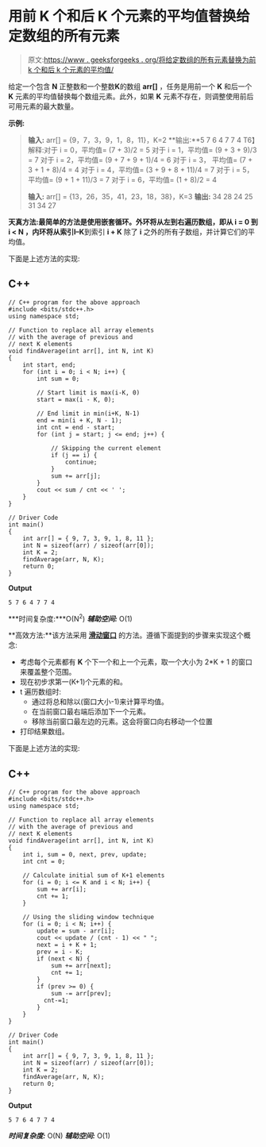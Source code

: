# 用前 K 个和后 K 个元素的平均值替换给定数组的所有元素

> 原文:[https://www . geeksforgeeks . org/将给定数组的所有元素替换为前 k 个和后 k 个元素的平均值/](https://www.geeksforgeeks.org/replace-all-elements-of-given-array-with-average-of-previous-k-and-next-k-elements/)

给定一个包含 **N** 正整数和一个整数**K**的数组 **arr[]** ，任务是用前一个 **K** 和后一个 **K** 元素的平均值替换每个数组元素。此外，如果 **K** 元素不存在，则调整使用前后可用元素的最大数量。

**示例:**

> **输入:** arr[] = {9，7，3，9，1，8，11}，K=2
> **输出:**5 7 6 4 7 7 4
> T6】解释:对于 i = 0，平均值= (7 + 3)/2 = 5
> 对于 i = 1，平均值= (9 + 3 + 9)/3 = 7
> 对于 i = 2，平均值= (9 + 7 + 9 + 1)/4 = 6
> 对于 i = 3， 平均值= (7 + 3 + 1 + 8)/4 = 4
> 对于 i = 4，平均值= (3 + 9 + 8 + 11)/4 = 7
> 对于 i = 5，平均值= (9 + 1 + 11)/3 = 7
> 对于 i = 6，平均值= (1 + 8)/2 = 4
> 
> **输入:** arr[] = {13，26，35，41，23，18，38}，K=3
> **输出:** 34 28 24 25 31 34 27

**天真方法:**最简单的方法是使用嵌套循环。外环将从左到右遍历数组，即从 **i = 0** 到 **i < N** ，内环将从索引**I–K**到索引 **i + K** 除了 **i** 之外的所有子数组，并计算它们的平均值。

下面是上述方法的实现:

## C++

```
// C++ program for the above approach
#include <bits/stdc++.h>
using namespace std;

// Function to replace all array elements
// with the average of previous and 
// next K elements
void findAverage(int arr[], int N, int K)
{
    int start, end;
    for (int i = 0; i < N; i++) {
        int sum = 0;

        // Start limit is max(i-K, 0)
        start = max(i - K, 0);

        // End limit in min(i+K, N-1)
        end = min(i + K, N - 1);
        int cnt = end - start;
        for (int j = start; j <= end; j++) {

            // Skipping the current element
            if (j == i) {
                continue;
            }
            sum += arr[j];
        }
        cout << sum / cnt << ' ';
    }
}

// Driver Code
int main()
{
    int arr[] = { 9, 7, 3, 9, 1, 8, 11 };
    int N = sizeof(arr) / sizeof(arr[0]);
    int K = 2;
    findAverage(arr, N, K);
    return 0;
}
```

**Output**

```
5 7 6 4 7 7 4 
```

***时间复杂度:***O(N<sup>2</sup>)
***辅助空间:*** O(1)

**高效方法:**该方法采用 [**滑动窗口**](https://www.geeksforgeeks.org/window-sliding-technique/) 的方法。遵循下面提到的步骤来实现这个概念:

*   考虑每个元素都有 **K** 个下一个和上一个元素，取一个大小为 2*K + 1 的窗口来覆盖整个范围。
*   现在初步求第一(K+1)个元素的和。
*   t 遍历数组时:
    *   通过将总和除以(窗口大小-1)来计算平均值。
    *   在当前窗口最右端后添加下一个元素。
    *   移除当前窗口最左边的元素。这会将窗口向右移动一个位置
*   打印结果数组。

下面是上述方法的实现:

## C++

```
// C++ program for the above approach
#include <bits/stdc++.h>
using namespace std;

// Function to replace all array elements
// with the average of previous and 
// next K elements
void findAverage(int arr[], int N, int K)
{
    int i, sum = 0, next, prev, update;
    int cnt = 0;

    // Calculate initial sum of K+1 elements
    for (i = 0; i <= K and i < N; i++) {
        sum += arr[i];
        cnt += 1;
    }

    // Using the sliding window technique
    for (i = 0; i < N; i++) {
        update = sum - arr[i];
        cout << update / (cnt - 1) << " ";
        next = i + K + 1;
        prev = i - K;
        if (next < N) {
            sum += arr[next];
            cnt += 1;
        }
        if (prev >= 0) {
            sum -= arr[prev];
          cnt-=1;
        }
    }
}

// Driver Code
int main()
{
    int arr[] = { 9, 7, 3, 9, 1, 8, 11 };
    int N = sizeof(arr) / sizeof(arr[0]);
    int K = 2;
    findAverage(arr, N, K);
    return 0;
}
```

**Output**

```
5 7 6 4 7 7 4 
```

***时间复杂度:*** O(N)
***辅助空间:*** O(1)
